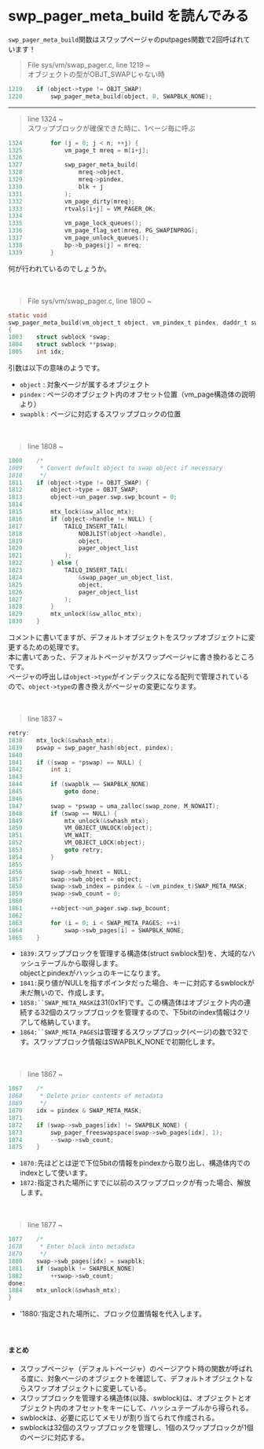 # swp_pager_meta_build を読んでみる

`swp_pager_meta_build`関数はスワップページャのputpages関数で2回呼ばれています！

> File sys/vm/swap_pager.c, line 1219 ~  
オブジェクトの型がOBJT_SWAPじゃない時
```C
1219	if (object->type != OBJT_SWAP)
1220		swp_pager_meta_build(object, 0, SWAPBLK_NONE);
```


***

> line 1324 ~  
スワップブロックが確保できた時に、1ページ毎に呼ぶ
```C
1324		for (j = 0; j < n; ++j) {
1325			vm_page_t mreq = m[i+j];
1326
1327			swp_pager_meta_build(
1328			    mreq->object, 
1329			    mreq->pindex,
1330			    blk + j
1331			);
1332			vm_page_dirty(mreq);
1333			rtvals[i+j] = VM_PAGER_OK;
1334
1335			vm_page_lock_queues();
1336			vm_page_flag_set(mreq, PG_SWAPINPROG);
1337			vm_page_unlock_queues();
1338			bp->b_pages[j] = mreq;
1339		}
```

何が行われているのでしょうか。

　

> File sys/vm/swap_pager.c, line 1800 ~
```C
static void
swp_pager_meta_build(vm_object_t object, vm_pindex_t pindex, daddr_t swapblk)
{
1803	struct swblock *swap;
1804	struct swblock **pswap;
1805	int idx;
```

引数は以下の意味のようです。
* `object` : 対象ページが属するオブジェクト
* `pindex` : ページのオブジェクト内のオフセット位置（vm_page構造体の説明より）
* `swapblk` : ページに対応するスワップブロックの位置

　

> line 1808 ~
```C
1808	/*
1809	 * Convert default object to swap object if necessary
1810	 */
1811	if (object->type != OBJT_SWAP) {
1812		object->type = OBJT_SWAP;
1813		object->un_pager.swp.swp_bcount = 0;
1814
1815		mtx_lock(&sw_alloc_mtx);
1816		if (object->handle != NULL) {
1817			TAILQ_INSERT_TAIL(
1818			    NOBJLIST(object->handle),
1819			    object, 
1820			    pager_object_list
1821			);
1822		} else {
1823			TAILQ_INSERT_TAIL(
1824			    &swap_pager_un_object_list,
1825			    object, 
1826			    pager_object_list
1827			);
1828		}
1829		mtx_unlock(&sw_alloc_mtx);
1830	}
```

コメントに書いてますが、デフォルトオブジェクトをスワップオブジェクトに変更するための処理です。  
本に書いてあった、デフォルトページャがスワップページャに書き換わるところです。  
ページャの呼出しは`object->type`がインデックスになる配列で管理されているので、`object->type`の書き換えがページャの変更になります。

　

> line 1837 ~
```C
retry:
1838	mtx_lock(&swhash_mtx);
1839	pswap = swp_pager_hash(object, pindex);
1840
1841	if ((swap = *pswap) == NULL) {
1842		int i;
1843
1844		if (swapblk == SWAPBLK_NONE)
1845			goto done;
1846
1847		swap = *pswap = uma_zalloc(swap_zone, M_NOWAIT);
1848		if (swap == NULL) {
1849			mtx_unlock(&swhash_mtx);
1850			VM_OBJECT_UNLOCK(object);
1851			VM_WAIT;
1852			VM_OBJECT_LOCK(object);
1853			goto retry;
1854		}
1855
1856		swap->swb_hnext = NULL;
1857		swap->swb_object = object;
1858		swap->swb_index = pindex & ~(vm_pindex_t)SWAP_META_MASK;
1859		swap->swb_count = 0;
1860
1861		++object->un_pager.swp.swp_bcount;
1862
1863		for (i = 0; i < SWAP_META_PAGES; ++i)
1864			swap->swb_pages[i] = SWAPBLK_NONE;
1865	}
```

* `1839:`スワップブロックを管理する構造体(struct swblock型)を、大域的なハッシュテーブルから取得します。  
objectとpindexがハッシュのキーになります。
* `1841:`戻り値がNULLを指すポインタだった場合、キーに対応するswblockが未だ無いので、作成します。
* `1858:``SWAP_META_MASK`は31(0x1F)です。この構造体はオブジェクト内の連続する32個のスワップブロックを管理するので、下5bitのindex情報はクリアして格納しています。
* `1864:``SWAP_META_PAGES`は管理するスワップブロック(ページ)の数で32です。スワップブロック情報はSWAPBLK_NONEで初期化します。

　

> line 1867 ~
```C
1867	/*
1868	 * Delete prior contents of metadata
1869	 */
1870	idx = pindex & SWAP_META_MASK;
1871
1872	if (swap->swb_pages[idx] != SWAPBLK_NONE) {
1873		swp_pager_freeswapspace(swap->swb_pages[idx], 1);
1874		--swap->swb_count;
1875	}
```

* `1870:`先ほどとは逆で下位5bitの情報をpindexから取り出し、構造体内でのindexとして使います。
* `1872:`指定された場所にすでに以前のスワップブロックが有った場合、解放します。

　

> line 1877 ~
```C
1877	/*
1878	 * Enter block into metadata
1879	 */
1880	swap->swb_pages[idx] = swapblk;
1881	if (swapblk != SWAPBLK_NONE)
1882		++swap->swb_count;
done:
1884	mtx_unlock(&swhash_mtx);
}
```

* '1880:'指定された場所に、ブロック位置情報を代入します。

　

#### まとめ
* スワップページャ（デフォルトページャ）のページアウト時の関数が呼ばれる度に、対象ページのオブジェクトを確認して、デフォルトオブジェクトならスワップオブジェクトに変更している。
* スワップブロックを管理する構造体(以降、swblock)は、オブジェクトとオブジェクト内のオフセットをキーにして、ハッシュテーブルから得られる。
* swblockは、必要に応じてメモリが割り当てられて作成される。
* swblockは32個のスワップブロックを管理し、1個のスワップブロックが1個のページに対応する。

